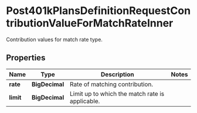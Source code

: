 

# Post401kPlansDefinitionRequestContributionValueForMatchRateInner

Contribution values for match rate type.

## Properties

| Name | Type | Description | Notes |
|------------ | ------------- | ------------- | -------------|
|**rate** | **BigDecimal** | Rate of matching contribution. |  |
|**limit** | **BigDecimal** | Limit up to which the match rate is applicable. |  |



